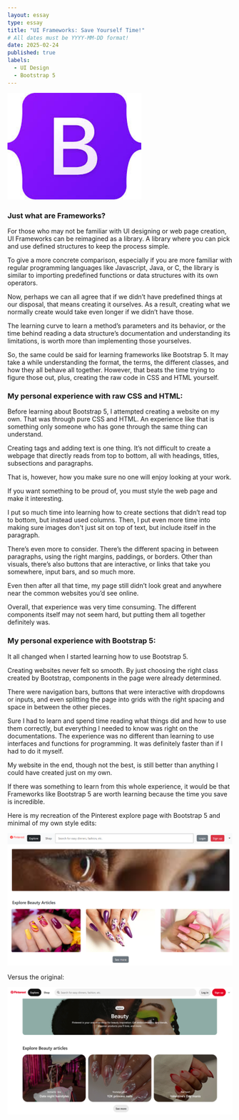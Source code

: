 ```yaml
---
layout: essay
type: essay
title: "UI Frameworks: Save Yourself Time!"
# All dates must be YYYY-MM-DD format!
date: 2025-02-24
published: true
labels:
  - UI Design
  - Bootstrap 5
---
```


<img width="300px" class="rounded float-start pe-4" src="../img/bootstrap.jpg">

### Just what are Frameworks?

For those who may not be familiar with UI designing or web page creation, UI Frameworks can be reimagined as a library. 
A library where you can pick and use defined structures to keep the process simple. 

To give a more concrete comparison, especially if you are more familiar with regular programming languages like Javascript, 
Java, or C, the library is similar to importing predefined functions or data structures with its own operators. 

Now, perhaps we can all agree that if we didn’t have predefined things at our disposal, that means creating it ourselves. 
As a result, creating what we normally create would take even longer if we didn’t have those. 

The learning curve to learn a method’s parameters and its behavior, or the time behind reading a data structure’s  documentation 
and understanding its limitations, is worth more than implementing those yourselves. 

So, the same could be said for learning frameworks like Bootstrap 5. It may take a while understanding the format, the terms, the 
different classes, and how they all behave all together. However, that beats the time trying to figure those out, plus, creating 
the raw code in CSS and HTML yourself. 

### My personal experience with raw CSS and HTML:

Before learning about Bootstrap 5, I attempted creating a website on my own. That was through pure CSS and HTML. An experience 
like that is something only someone who has gone through the same thing can understand. 

Creating tags and adding text is one thing. It’s not difficult to create a webpage that directly reads from top to bottom, all with 
headings, titles, subsections and paragraphs. 

That is, however, how you make sure no one will enjoy looking at your work. 

If you want something to be proud of, you must style the web page and make it interesting. 

I put so much time into learning how to create sections that didn’t read top to bottom, but instead used columns. Then, I put even more 
time into making sure images don't just sit on top of text, but include itself in the paragraph. 

There’s even more to consider. There’s the different spacing in between paragraphs, using the right margins, paddings, or borders. Other 
than visuals, there’s also buttons that are interactive, or links that take you somewhere, input bars, and so much more.

Even then after all that time, my page still didn’t look great and anywhere near the common websites you’d see online. 

Overall, that experience was very time consuming. The different components itself may not seem hard, but putting them all together 
definitely was. 

### My personal experience with Bootstrap 5:

It all changed when I started learning how to use Bootstrap 5. 

Creating websites never felt so smooth. By just choosing the right class created by Bootstrap, components in the page were already determined. 

There were navigation bars, buttons that were interactive with dropdowns or inputs, and even splitting the page into grids with the 
right spacing and space in between the other pieces. 

Sure I had to learn and spend time reading what things did and how to use them correctly, but everything I needed to know was right on the 
documentations. The experience was no different than learning to use interfaces and functions for programming. It was definitely faster than 
if I had to do it myself. 

My website in the end, though not the best, is still better than anything I could have created just on my own. 

If there was something to learn from this whole experience, it would be that Frameworks like Bootstrap 5 are worth learning because the 
time you save is incredible. 

Here is my recreation of the Pinterest explore page with Bootstrap 5 and minimal of my own style edits:

<img width="600px" class="rounded" src="../img/pinterestbootstrap.png">

Versus the original: 

<img width="600px" class="rounded" src="../img/pinterest.png">




